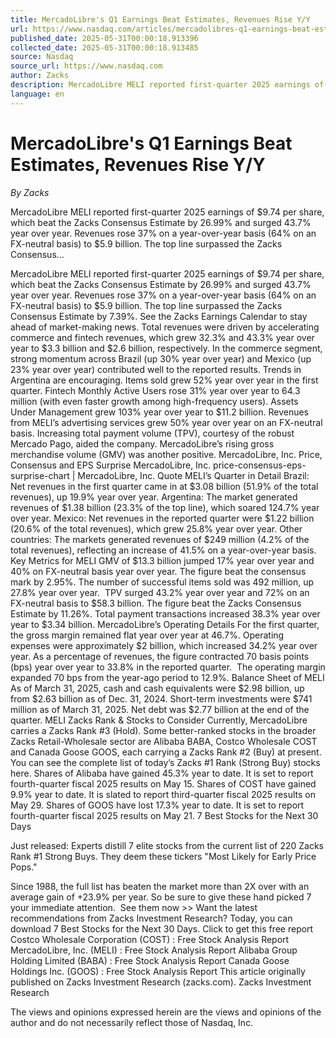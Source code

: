 ```yaml
---
title: MercadoLibre's Q1 Earnings Beat Estimates, Revenues Rise Y/Y
url: https://www.nasdaq.com/articles/mercadolibres-q1-earnings-beat-estimates-revenues-rise-y-y
published_date: 2025-05-31T00:00:18.913396
collected_date: 2025-05-31T00:00:18.913485
source: Nasdaq
source_url: https://www.nasdaq.com
author: Zacks
description: MercadoLibre MELI reported first-quarter 2025 earnings of $9.74 per share, which beat the Zacks Consensus Estimate by 26.99% and surged 43.7% year over year. Revenues rose 37% on a year-over-year basis (64% on an FX-neutral basis) to $5.9 billion. The top line surpassed the Zacks Consensus...
language: en
---
```


# MercadoLibre's Q1 Earnings Beat Estimates, Revenues Rise Y/Y

*By Zacks*

MercadoLibre MELI reported first-quarter 2025 earnings of $9.74 per share, which beat the Zacks Consensus Estimate by 26.99% and surged 43.7% year over year. Revenues rose 37% on a year-over-year basis (64% on an FX-neutral basis) to $5.9 billion. The top line surpassed the Zacks Consensus...

MercadoLibre MELI reported first-quarter 2025 earnings of $9.74 per share, which beat the Zacks Consensus Estimate by 26.99% and surged 43.7% year over year. Revenues rose 37% on a year-over-year basis (64% on an FX-neutral basis) to $5.9 billion. The top line surpassed the Zacks Consensus Estimate by 7.39%. See the Zacks Earnings Calendar to stay ahead of market-making news. Total revenues were driven by accelerating commerce and fintech revenues, which grew 32.3% and 43.3% year over year to $3.3 billion and $2.6 billion, respectively. In the commerce segment, strong momentum across Brazil (up 30% year over year) and Mexico (up 23% year over year) contributed well to the reported results. Trends in Argentina are encouraging. Items sold grew 52% year over year in the first quarter. Fintech Monthly Active Users rose 31% year over year to 64.3 million (with even faster growth among high-frequency users). Assets Under Management grew 103% year over year to $11.2 billion. Revenues from MELI’s advertising services grew 50% year over year on an FX-neutral basis. Increasing total payment volume (TPV), courtesy of the robust Mercado Pago, aided the company. MercadoLibre’s rising gross merchandise volume (GMV) was another positive. MercadoLibre, Inc. Price, Consensus and EPS Surprise 
 MercadoLibre, Inc. price-consensus-eps-surprise-chart | MercadoLibre, Inc. Quote MELI’s Quarter in Detail Brazil: Net revenues in the first quarter came in at $3.08 billion (51.9% of the total revenues), up 19.9% year over year. Argentina: The market generated revenues of $1.38 billion (23.3% of the top line), which soared 124.7% year over year. Mexico: Net revenues in the reported quarter were $1.22 billion (20.6% of the total revenues), which grew 25.8% year over year. Other countries: The markets generated revenues of $249 million (4.2% of the total revenues), reflecting an increase of 41.5% on a year-over-year basis. Key Metrics for MELI GMV of $13.3 billion jumped 17% year over year and 40% on FX-neutral basis year over year. The figure beat the consensus mark by 2.95%. The number of successful items sold was 492 million, up 27.8% year over year.  TPV surged 43.2% year over year and 72% on an FX-neutral basis to $58.3 billion. The figure beat the Zacks Consensus Estimate by 11.26%. Total payment transactions increased 38.3% year over year to $3.34 billion. MercadoLibre’s Operating Details For the first quarter, the gross margin remained flat year over year at 46.7%. Operating expenses were approximately $2 billion, which increased 34.2% year over year. As a percentage of revenues, the figure contracted 70 basis points (bps) year over year to 33.8% in the reported quarter.  The operating margin expanded 70 bps from the year-ago period to 12.9%. Balance Sheet of MELI As of March 31, 2025, cash and cash equivalents were $2.98 billion, up from $2.63 billion as of Dec. 31, 2024. Short-term investments were $741 million as of March 31, 2025. Net debt was $2.77 billion at the end of the quarter. 
 MELI Zacks Rank &amp; Stocks to Consider Currently, MercadoLibre carries a Zacks Rank #3 (Hold). Some better-ranked stocks in the broader Zacks Retail-Wholesale sector are Alibaba BABA, Costco Wholesale COST and Canada Goose GOOS, each carrying a Zacks Rank #2 (Buy) at present. You can see the complete list of today’s Zacks #1 Rank (Strong Buy) stocks here. Shares of Alibaba have gained 45.3% year to date. It is set to report fourth-quarter fiscal 2025 results on May 15. Shares of COST have gained 9.9% year to date. It is slated to report third-quarter fiscal 2025 results on May 29. Shares of GOOS have lost 17.3% year to date. It is set to report fourth-quarter fiscal 2025 results on May 21. 
 7 Best Stocks for the Next 30 Days 
 
 Just released: Experts distill 7 elite stocks from the current list of 220 Zacks Rank #1 Strong Buys. They deem these tickers "Most Likely for Early Price Pops." 
 
 Since 1988, the full list has beaten the market more than 2X over with an average gain of +23.9% per year. So be sure to give these hand picked 7 your immediate attention.  See them now &gt;&gt; Want the latest recommendations from Zacks Investment Research? Today, you can download 7 Best Stocks for the Next 30 Days. Click to get this free report Costco Wholesale Corporation (COST) : Free Stock Analysis Report MercadoLibre, Inc. (MELI) : Free Stock Analysis Report Alibaba Group Holding Limited (BABA) : Free Stock Analysis Report 
 Canada Goose Holdings Inc. (GOOS) : Free Stock Analysis Report This article originally published on Zacks Investment Research (zacks.com). Zacks Investment Research

The views and opinions expressed herein are the views and opinions of the author and do not necessarily reflect those of Nasdaq, Inc.